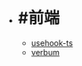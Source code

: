 - # #前端
	- [usehook-ts](https://usehooks-ts.com/)
	- [verbum](https://github.com/ozanyurtsever/verbum)